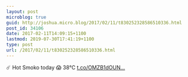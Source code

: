 ```yaml
---
layout: post
microblog: true
guid: http://joshua.micro.blog/2017/02/11/t830252328586510336.html
post_id: 34106
date: 2017-02-11T14:09:15+1100
lastmod: 2019-07-30T17:41:19+1100
type: post
url: /2017/02/11/t830252328586510336.html
---
```

☄️ Hot Smoko today 😱 38℃ [t.co/OMZB1dOUN...](https://t.co/OMZB1dOUNB)
